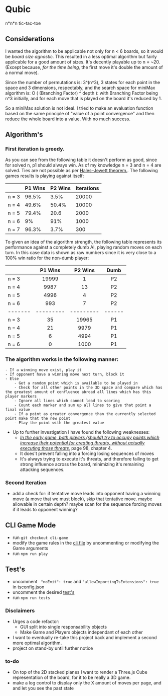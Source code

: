 # Qubic
n\*n\*n tic-tac-toe

## Considerations

I wanted the algorithm to be applicable not only for n < 6 boards, so it would be _board size agnostic._ 
This resulted in a less optimal algorithm but fairly applicable for a good amount of sizes. It's decently playable up to n = ~20. (Except because, _for the time being,_ the first move it's double the amount of a normal move).

Since the number of permutations is: 3^(n^3), 3 states for each point in the space and 3 dimensions, respectably, and the search space for miniMax algorithm is: O ( (Branching Factor) ^ depth ):
with Branching Factor being n^3 initially, and for each move that is played on the board it's reduced by 1.

So a miniMax solution is not ideal. I tried to make an evaluation function based on the same principle of "value of a point convergence" and then reduce the whole board into a value. With no much success.  

## Algorithm's

### First iteration is greedy.

As you can see from the following table it doesn't perform as good, since for solved n, p1 should always win. As of my knowledge n = 3 and n = 4 are solved. Ties are not possible as per [Hales–Jewett theorem.](https://en.wikipedia.org/wiki/Hales%E2%80%93Jewett_theorem). The following games results is playing against itself:

|       | P1 Wins | P2 Wins | Iterations |
|-------|---------|---------|------------|
| n = 3 | 96.5%   | 3.5%    | 20000      |
| n = 4 | 49.6%   | 50.4%   | 10000      |
| n = 5 | 79.4%   | 20.6    | 2000       |
| n = 6 | 9%      | 91%     | 1000       |
| n = 7 | 96.3%   | 3.7%    | 300        |

To given an idea of the algorithm strength, the following table represents its performance against a completely dumb AI, playing random moves on each turn. In this case data is shown as raw numbers since it is very close to a 100% win ratio for the non-dumb player:

|       | P1 Wins | P2 Wins | Dumb |
|-------|:-------:|:-------:|:----:|
| n = 3 | 19999   | 1       | P2   |
| n = 4 | 9987    | 13      | P2   |
| n = 5 | 4996    | 4       | P2   |
| n = 6 | 993     | 7       | P2   |
|-------|---------|---------|------|
| n = 3 | 35      | 19965   | P1   |
| n = 4 | 21      | 9979    | P1   |
| n = 5 | 6       | 4994    | P1   |
| n = 6 | 0       | 1000    | P1   |


### The algorithm works in the following manner:
    - If a winning move exist, play it
    - If opponent have a winning move next turn, block it
    - Else
        - Get a random point which is available to be played in
        - Check for all other points in the 3D space and compare which has the greatest amount of confluence abroad all lines which has this player markers
        - Ignore all lines which cannot lead to scoring
        - Count each marker and sum up all lines to give that point a final value
        - If a point as greater convergence than the currently selected point make that the new point
        - Play the point with the greatest value

- Up to further investigation I have found the following weaknesses: 
    - [_In the early game, both players (should) try to occupy points which increase their potential for creating threats, without actually executing those threats._](http://fragrieu.free.fr/SearchingForSolutions.pdf) page 98, chapter 4.
    - It does't prevent falling into a forcing losing sequences of moves
    - It's always trying to execute it's threats, and therefore failing to get strong influence across the board, minimizing it's remaining attacking sequences.

### Second Iteration

- add a check for: if tentative move leads into opponent having a winning move (a move that we must block), skip that tentative move. maybe allowable in certain depth? maybe scan for the sequence forcing moves if it leads to opponent winning?

## CLI Game Mode
- run ```git checkout cli-game```
- modify the game rules in the [cli file](src/cli.ts) by uncommenting or modifying the Game arguments
- run ```npm run play```

## Test's
- uncomment ``` "noEmit": true``` and ```"allowImportingTsExtensions": true``` in tsconfig.json
- uncomment the desired [test's](src/test/game.spec.ts)
- run ```npm run tests```

### Disclaimers
- Urges a code refactor:
    - GUI split into single responsability objects
    - Make Game and Players objects independant of each other
- I want to eventually re-take this project back and implement a second more optimal algorithm.
- project on stand-by until further notice

### to-do
- On top of the 2D stacked planes I want to render a Three.js Cube representation of the board, for it to be really a 3D game.
- make a log control to display only the X amount of moves per page, and and let you see the past state
